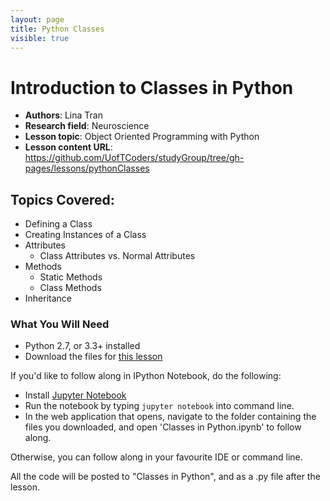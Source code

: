 ```yaml
---
layout: page
title: Python Classes
visible: true
---
```

<!-- change visible to true if you want it on the site -->

# Introduction to Classes in Python

 - **Authors**: Lina Tran
 - **Research field**: Neuroscience
 - **Lesson topic**: Object Oriented Programming with Python
 - **Lesson content URL**: <https://github.com/UofTCoders/studyGroup/tree/gh-pages/lessons/pythonClasses>

## Topics Covered:
- Defining a Class
- Creating Instances of a Class
- Attributes
  - Class Attributes vs. Normal Attributes
- Methods
  - Static Methods
  - Class Methods
- Inheritance

### What You Will Need
- Python 2.7, or 3.3+ installed
- Download the files for [this lesson](https://github.com/UofTCoders/studyGroup/tree/gh-pages/lessons/pythonClasses)

If you'd like to follow along in IPython Notebook, do the following:
  - Install [Jupyter Notebook](http://jupyter.readthedocs.org/en/latest/install.html)
  - Run the notebook by typing `jupyter notebook` into command line.
  - In the web application that opens, navigate to the folder containing the files you downloaded, and open 'Classes in Python.ipynb' to follow along.

Otherwise, you can follow along in your favourite IDE or command line. 

All the code will be posted to "Classes in Python", and as a .py file after the lesson. 

